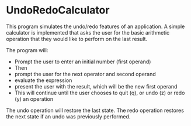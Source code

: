 # UndoRedoCalculator
This program simulates the undo/redo features of an application. A simple calculator is implemented that asks the user for the basic arithmetic operation
that they would like to perform on the last result.

The program will:
- Prompt the user to enter an initial number (first operand)
- Then
- prompt the user for the next operator and second operand
- evaluate the expression
- present the user with the result, which will be the new first operand
- This will continue until the user chooses to quit (q), or undo (z) or redo (y) an operation

The undo operation will restore the last state. The redo operation restores the next state if an
undo was previously performed.
